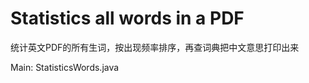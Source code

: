 Statistics all words in a PDF
=============
统计英文PDF的所有生词，按出现频率排序，再查词典把中文意思打印出来

Main: StatisticsWords.java
